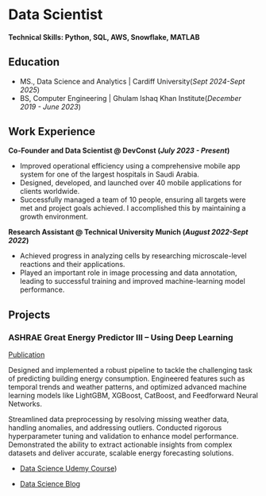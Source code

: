 # Data Scientist

#### Technical Skills: Python, SQL, AWS, Snowflake, MATLAB

## Education
- MS., Data Science and Analytics | Cardiff University(_Sept 2024-Sept 2025_)								       		
- BS, Computer Engineering | Ghulam Ishaq Khan Institute(_December 2019 - June 2023_)	 			        		

## Work Experience
**Co-Founder and  Data Scientist @ DevConst (_July 2023 - Present_)**
- Improved operational efficiency using a comprehensive mobile app system for one of the largest hospitals in Saudi
Arabia.
- Designed, developed, and launched over 40 mobile applications for clients worldwide.
- Successfully managed a team of 10 people, ensuring all targets were met and project goals achieved. I accomplished
this by maintaining a growth environment.

**Research Assistant @ Technical University Munich (_August 2022-Sept 2022_)**
- Achieved progress in analyzing cells by researching microscale-level reactions and their applications.
- Played an important role in image processing and data annotation, leading to successful training and improved
machine-learning model performance.

## Projects
### ASHRAE Great Energy Predictor III – Using Deep Learning

[Publication]((https://medium.com/@m.saad.ce/imdb-movies-dataset-analysis-using-excel-pivot-tables-3e8b3464a4e1))

Designed and implemented a robust pipeline to tackle the challenging task of predicting building energy consumption. Engineered features such as temporal trends and weather patterns, and optimized advanced machine learning models like LightGBM, XGBoost, CatBoost, and Feedforward Neural Networks.

Streamlined data preprocessing by resolving missing weather data, handling anomalies, and addressing outliers. Conducted rigorous hyperparameter tuning and validation to enhance model performance. Demonstrated the ability to extract actionable insights from complex datasets and deliver accurate, scalable energy forecasting solutions.



- [Data Science Udemy Course](https://www.udemy.com/course/data-analysis-for-complete-beginners))


- [Data Science Blog](https://medium.com/@m.saad.ce)
